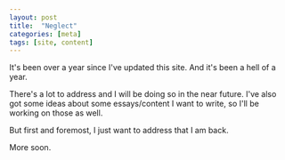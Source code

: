 ```yaml
---
layout: post
title:  "Neglect"
categories: [meta]
tags: [site, content]
---
```


It's been over a year since I've updated this site. And it's been a hell of a year.

There's a lot to address and I will be doing so in the near future. I've also got some ideas about some essays/content I want to write, so I'll be working on those as well.

But first and foremost, I just want to address that I am back.

More soon.
